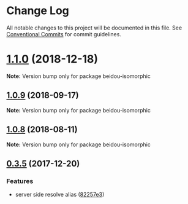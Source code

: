 # Change Log

All notable changes to this project will be documented in this file.
See [Conventional Commits](https://conventionalcommits.org) for commit guidelines.

<a name="1.1.0"></a>

# [1.1.0](https://github.com/alibaba/beidou/tree/master/packages/beidou-isomorphic/compare/v1.0.10...v1.1.0) (2018-12-18)

**Note:** Version bump only for package beidou-isomorphic

<a name="1.0.9"></a>

## [1.0.9](https://github.com/alibaba/beidou/tree/master/packages/beidou-isomorphic/compare/v1.0.8...v1.0.9) (2018-09-17)

**Note:** Version bump only for package beidou-isomorphic

<a name="1.0.8"></a>

## [1.0.8](https://github.com/alibaba/beidou/tree/master/packages/beidou-isomorphic/compare/v1.0.7...v1.0.8) (2018-08-11)

**Note:** Version bump only for package beidou-isomorphic

<a name="0.3.5"></a>

## [0.3.5](https://github.com/alibaba/beidou/tree/master/packages/beidou-isomorphic/compare/v0.3.4...v0.3.5) (2017-12-20)

### Features

- server side resolve alias ([82257e3](https://github.com/alibaba/beidou/tree/master/packages/beidou-isomorphic/commit/82257e3))
